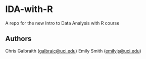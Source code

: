 # IDA-with-R
A repo for the new Intro to Data Analysis with R course

## Authors
Chris Galbraith (<galbraic@uci.edu>)
Emily Smith (<emilyjs@uci.edu>)
